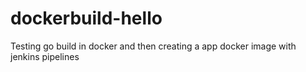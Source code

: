 # dockerbuild-hello

Testing go build in docker and then creating a app docker image with jenkins pipelines
